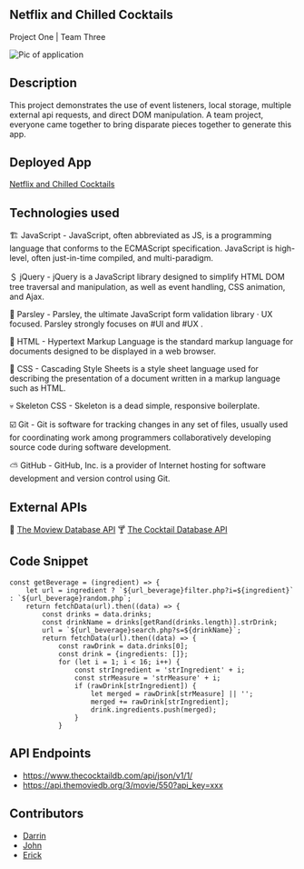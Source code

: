 ## Netflix and Chilled Cocktails

Project One | Team Three

<img src="./assets/images/gif.gif" alt="Pic of application"
title="Netflix and Chilled Cocktails" width="" />


## Description

This project demonstrates the use of event listeners, local storage, multiple external api requests, and direct DOM manipulation. A team project, everyone came together to bring disparate pieces together to generate this app.

## Deployed App
[Netflix and Chilled Cocktails](https://darrindevs.github.io/netflix-and-chilled-cocktails)


## Technologies used
🏗 JavaScript - JavaScript, often abbreviated as JS, is a programming language that conforms to the ECMAScript specification. JavaScript is high-level, often just-in-time compiled, and multi-paradigm.

＄ jQuery - jQuery is a JavaScript library designed to simplify HTML DOM tree traversal and manipulation, as well as event handling, CSS animation, and Ajax.

🥬 Parsley - Parsley, the ultimate JavaScript form validation library · UX focused. Parsley strongly focuses on #UI and #UX .

🦴 HTML - Hypertext Markup Language is the standard markup language for documents designed to be displayed in a web browser.

👗 CSS - Cascading Style Sheets is a style sheet language used for describing the presentation of a document written in a markup language such as HTML.

💀 Skeleton CSS - Skeleton is a dead simple, responsive boilerplate.

☑️ Git - Git is software for tracking changes in any set of files, usually used for coordinating work among programmers collaboratively developing source code during software development.

 ⛅️ GitHub - GitHub, Inc. is a provider of Internet hosting for software development and version control using Git.


## External APIs
🎦 [The Moview Database API](https://developers.themoviedb.org/3/getting-started/introduction)
🍸 [The Cocktail Database API](https://www.thecocktaildb.com/api.php)

## Code Snippet

~~~
const getBeverage = (ingredient) => {
    let url = ingredient ? `${url_beverage}filter.php?i=${ingredient}` : `${url_beverage}random.php`;
    return fetchData(url).then((data) => {
        const drinks = data.drinks;
        const drinkName = drinks[getRand(drinks.length)].strDrink;
        url = `${url_beverage}search.php?s=${drinkName}`;
        return fetchData(url).then((data) => {
            const rawDrink = data.drinks[0];
            const drink = {ingredients: []};
            for (let i = 1; i < 16; i++) {
                const strIngredient = 'strIngredient' + i;
                const strMeasure = 'strMeasure' + i;
                if (rawDrink[strIngredient]) {
                    let merged = rawDrink[strMeasure] || '';
                    merged += rawDrink[strIngredient];
                    drink.ingredients.push(merged);
                }
            }
~~~

## API Endpoints

- https://www.thecocktaildb.com/api/json/v1/1/
- https://api.themoviedb.org/3/movie/550?api_key=xxx


## Contributors

- [Darrin](https://github.com/darrindevs)
- [John](https://github.com/Jsbaxter560)
- [Erick](https://github.com/erickmeline)
